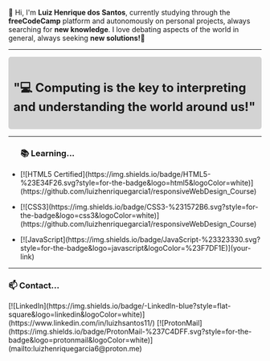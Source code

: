 <!DOCTYPE html>
<html lang="en">
        <head>
        <meta charset="UTF-8">
        <meta name="viewport" content="width=device-width, initial-scale=1.0">
        </head>
        <body>
                <p>👋 Hi, I'm <strong>Luiz Henrique dos Santos</strong>, currently studying through the <strong>freeCodeCamp</strong> platform and autonomously on personal projects, always searching for <strong>new knowledge</strong>. I love debating aspects of the world in general, always seeking <strong>new solutions!</strong>🚀</p>
                <hr>
                <div style="background-color: lightgray; padding: 10px; border-radius: 5px;">
                        <h2 style="font-size:24px">"💻 Computing is the key to interpreting and understanding the world around us!"</h2>
                </div>
                <hr>
                <ul>
                        <h3>📚 Learning...</h3>
                        <li><p>[![HTML5 Certified](https://img.shields.io/badge/HTML5-%23E34F26.svg?style=for-the-badge&logo=html5&logoColor=white)](https://github.com/luizhenriquegarcia1/responsiveWebDesign_Course)</p></li>
                        <li><p>[![CSS3](https://img.shields.io/badge/CSS3-%231572B6.svg?style=for-the-badge&logo=css3&logoColor=white)](https://github.com/luizhenriquegarcia1/responsiveWebDesign_Course)</p></li>
                        <li><p>[![JavaScript](https://img.shields.io/badge/JavaScript-%23323330.svg?style=for-the-badge&logo=javascript&logoColor=%23F7DF1E)](your-link)</p></li>
                </ul>
                <hr>
                        <h3>📫 Contact...</h3>
                        [![LinkedIn](https://img.shields.io/badge/-LinkedIn-blue?style=flat-square&logo=linkedin&logoColor=white)](https://www.linkedin.com/in/luizhsantos11/)
                        [![ProtonMail](https://img.shields.io/badge/ProtonMail-%237C4DFF.svg?style=for-the-badge&logo=protonmail&logoColor=white)](mailto:luizhenriquegarcia6@proton.me)
        </body>
</html>
